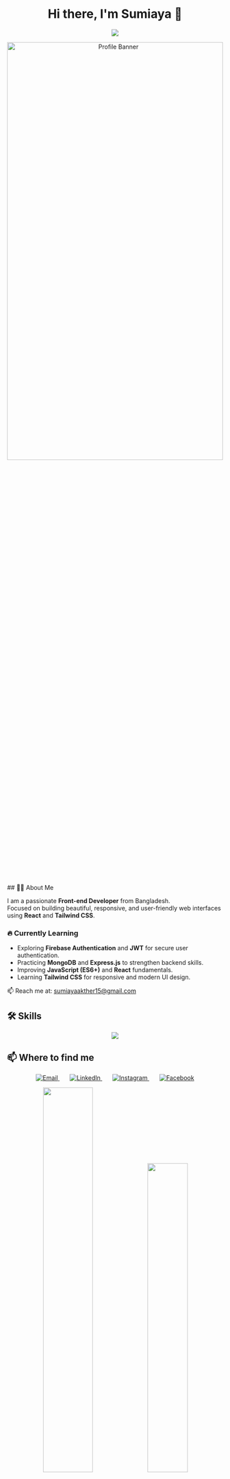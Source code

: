 
<h1 align="center">Hi there, I'm Sumiaya 👋</h1>

<p align="center">
  <img src="https://readme-typing-svg.herokuapp.com?color=36BCF7&center=true&lines=Frontend+Developer;React+%26+Tailwind+Enthusiast;Building+responsive+websites;Welcome+to+my+GitHub!" />
</p>
<p align="center">
  <img src="https://i.ibb.co/ZR3T4s8K/github.png" alt="Profile Banner" width="100%" height="50%" />
</p>
## 👩‍💻 About Me

I am a passionate **Front-end Developer** from Bangladesh.  
Focused on building beautiful, responsive, and user-friendly web interfaces using **React** and **Tailwind CSS**.

### 🔥  Currently Learning

- Exploring **Firebase Authentication** and **JWT** for secure user authentication.  
- Practicing **MongoDB** and **Express.js** to strengthen backend skills.  
- Improving **JavaScript (ES6+)** and **React** fundamentals.  
- Learning **Tailwind CSS** for responsive and modern UI design.

📫 Reach me at: sumiayaakther15@gmail.com
 

## 🛠️ Skills

<p align="center">
  <img src="https://skillicons.dev/icons?i=html,css,js,react,tailwind,bootstrap,vite,git,github,vscode,figma,mongodb,express" />
</p>


## 📫 Where to find me

<p align="center">
  <a href="mailto:sumiayaakther15@gmail.com" target="_blank" rel="noopener noreferrer" style="margin: 0 12px;">
    <img src="https://img.shields.io/badge/Gmail-D14836?style=for-the-badge&logo=gmail&logoColor=white" alt="Email" />
  </a>
  <a href="https://www.linkedin.com/in/sumiaya-akther/" target="_blank" rel="noopener noreferrer" style="margin: 0 12px;">
    <img src="https://img.shields.io/badge/LinkedIn-0A66C2?style=for-the-badge&logo=linkedin&logoColor=white" alt="LinkedIn" />
  </a>
  <a href="https://www.instagram.com/sumiaya.akther/" target="_blank" rel="noopener noreferrer" style="margin: 0 12px;">
    <img src="https://img.shields.io/badge/Instagram-E4405F?style=for-the-badge&logo=instagram&logoColor=white" alt="Instagram" />
  </a>
  <a href="https://www.facebook.com/Sumiaya.Akther.15/" target="_blank" rel="noopener noreferrer" style="margin: 0 12px;">
    <img src="https://img.shields.io/badge/Facebook-1877F2?style=for-the-badge&logo=facebook&logoColor=white" alt="Facebook" />
  </a>
</p>


<p align="center">
  <img src="https://github-readme-stats.vercel.app/api?username=Sumiaya-Akther&show_icons=true&theme=tokyonight" width="48%" />
   <img src="https://github-readme-stats.vercel.app/api/top-langs/?username=Sumiaya-Akther&layout=compact&theme=tokyonight" width="43%"  />
</p>


---




